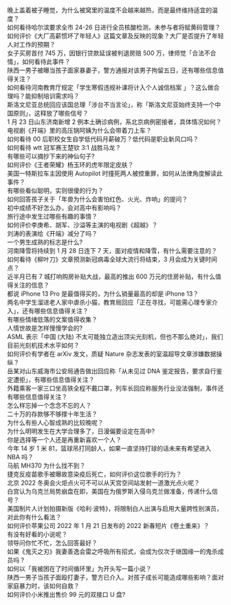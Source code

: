 晚上盖着被子睡觉，为什么被窝里的温度不会越来越热，而是最终维持适宜的温度？  
如何看待哈尔滨要求全市 24-26 日进行全员核酸检测，未参与者将赋黄码管理？  
如何评价《大厂高薪惯坏了年轻人》这篇文章及反映的现象？大厂是否提升了年轻人对工作的预期？  
女子买房首付 745 万，因银行贷款延误被判退房赔 500 万，律师觉「合法不合情」，如何看待此事件？  
陕西一男子被曝当孩子面家暴妻子，警方通报对该男子拘留五日，还有哪些信息值得关注？  
如何看待河南教育厅规定「学生寒假违规补课将计入个人诚信档案 」？这么做合理吗？能抑制培训需求吗？  
斯洛文尼亚总统回应该国总理「涉台不当言论」，称「斯洛文尼亚始终支持一个中国原则」，这释放了哪些信号？  
1 月 23 日山东济南新增 2 例本土确诊病例，系北京病例密接者，具体情况如何？  
电视剧《开端》里的高压锅阿姨为什么会带着刀上车？  
如何看待 00 后职校女生自学低代码月薪破万？低代码是职业新风口吗？  
如何看待 wtt 冠军赛王楚钦 3:1 战胜马龙？  
有哪些可以摘抄下来的神仙句子?  
如何评价《王者荣耀》杨玉环的虎年限定皮肤？  
美国一特斯拉车主因使用 Autopilot 时撞死两人被控重罪，如何从法律角度解读此事件？  
有哪些看似聪明，实则很傻的行为？  
如何回答孩子关于「年兽为什么会害怕红色、火光、炸响」的提问？  
初中成绩不好怎么办，会对高中有影响吗？  
旅行途中发生过哪些有趣的事情？  
如何评价李庚希、胡军、沙溢等主演的电视剧《超越》？  
刘涛的表演给《开端》减分了吗？  
一个男生成熟的标志是什么?  
河南降雪将持续到 1 月 28 日连下 7 天，面对疫情和降雪，有什么需要注意的？  
如何看待《柳叶刀》文章预测新冠病毒全球大流行将结束，3 月会成为关键时间点？  
近半月已有 7 城打响购房补贴大战，最高的推出 600 万元的住房补贴，有什么值得关注的信息？  
都说 iPhone 13 Pro 是最值得买的，为什么销量最高的却是 iPhone 13？  
两名中学生溜进老人家中虐杀小猫，教育局回应「正在寻找，可能需心理专家介入」，还有哪些信息值得关注？  
有哪些情绪低落的文案值得收集？  
人情世故是怎样慢慢学会的?  
ASML 表示「中国 (大陆) 不太可能独立造出顶尖光刻机，但也不那么绝对」，我们目前光刻机技术水平如何？  
如何评价有学者在 arXiv 发文，质疑 Nature 杂志发表的室温超导文章涉嫌数据操纵？  
岳某对山东威海市公安局通告做出回应称「从未见过 DNA 鉴定报告，要求自行鉴定遭拒」，有哪些信息值得关注？  
外籍乘客一家三口坐高铁全程不戴口罩，列车长回应称服务行业没法强制，事件还有哪些信息值得关注？  
怎么样忘掉一个念念不忘的人？  
二十万的存款够不够撑十年生活？  
为什么有些人心智成熟的比较晚呢？  
为什么明明发生在大学合理多了，日漫偏要设定在高中?  
你是选择等一个人还是再重新喜欢一个人？  
今年 14 岁 1 米 81，篮球吊打同龄人，如果一直坚持打球的话未来有希望进入 NBA 吗？  
马航 MH370 为什么找不到？  
捷克反疫苗歌手被曝故意染疫后死亡，如何评价这位歌手的行为？  
北京 2022 冬奥会火炬点火可不可以从天宫空间站发射一道激光点火呢？  
白宫认为乌克兰局势崩盘在即，美国在为俄罗斯入侵乌克兰做准备，传递什么信号？  
美国制片人计划拍摄新版《哈利·波特》，将限制白人出演与启用大量跨性别演员，对此你有什么看法？  
如何评价苹果公司 2022 年 1 月 21 日发布的 2022 新春短片《卷土重来》？  
有没有好看的小说呢？  
领导问你忙不忙，怎么回答最好？  
如果《鬼灭之刃》我妻善逸会雷之呼吸所有招式，会成为仅次于继国缘一的鬼杀成员吗 ?  
如何以「我被困在了时间循环里」为开头写一篇小说？  
陕西一男子当孩子面殴打妻子，警方已介入。对孩子成长可能造成哪些影响？面对家庭暴力时，该如何自救？  
如何评价小米推出售价 99 元的双接口 U 盘?  
